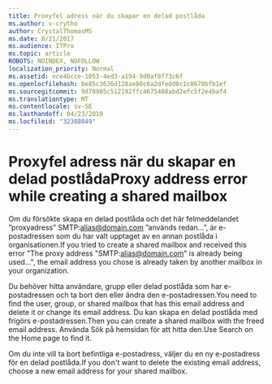 ```yaml
---
title: Proxyfel adress när du skapar en delad postlåda
ms.author: v-crytho
author: CrystalThomasMS
ms.date: 8/21/2017
ms.audience: ITPro
ms.topic: article
ROBOTS: NOINDEX, NOFOLLOW
localization_priority: Normal
ms.assetid: ece4bcce-1053-4ed3-a194-9d0af8f73c6f
ms.openlocfilehash: be85c3636d128ae80c6a2dfedd0c1c8670bfb1ef
ms.sourcegitcommit: 9d78905c512192ffc4675468abd2efc5f2e4baf4
ms.translationtype: MT
ms.contentlocale: sv-SE
ms.lasthandoff: 04/23/2019
ms.locfileid: "32388849"
---
```

# <a name="proxy-address-error-while-creating-a-shared-mailbox"></a><span data-ttu-id="ce9ed-102">Proxyfel adress när du skapar en delad postlåda</span><span class="sxs-lookup"><span data-stu-id="ce9ed-102">Proxy address error while creating a shared mailbox</span></span>

<span data-ttu-id="ce9ed-103">Om du försökte skapa en delad postlåda och det här felmeddelandet ”proxyadress” SMTP:alias@domain.com ”används redan...”, är e-postadressen som du har valt upptaget av en annan postlåda i organisationen.</span><span class="sxs-lookup"><span data-stu-id="ce9ed-103">If you tried to create a shared mailbox and received this error "The proxy address "SMTP:alias@domain.com" is already being used…", the email address you chose is already taken by another mailbox in your organization.</span></span>
  
<span data-ttu-id="ce9ed-104">Du behöver hitta användare, grupp eller delad postlåda som har e-postadressen och ta bort den eller ändra den e-postadressen.</span><span class="sxs-lookup"><span data-stu-id="ce9ed-104">You need to find the user, group, or shared mailbox that has this email address and delete it or change its email address.</span></span> <span data-ttu-id="ce9ed-105">Du kan skapa en delad postlåda med frigörs e-postadressen.</span><span class="sxs-lookup"><span data-stu-id="ce9ed-105">Then you can create a shared mailbox with the freed email address.</span></span> <span data-ttu-id="ce9ed-106">Använda Sök på hemsidan för att hitta den.</span><span class="sxs-lookup"><span data-stu-id="ce9ed-106">Use Search on the Home page to find it.</span></span>
  
<span data-ttu-id="ce9ed-107">Om du inte vill ta bort befintliga e-postadress, väljer du en ny e-postadress för en delad postlåda.</span><span class="sxs-lookup"><span data-stu-id="ce9ed-107">If you don't want to delete the existing email address, choose a new email address for your shared mailbox.</span></span>
  

